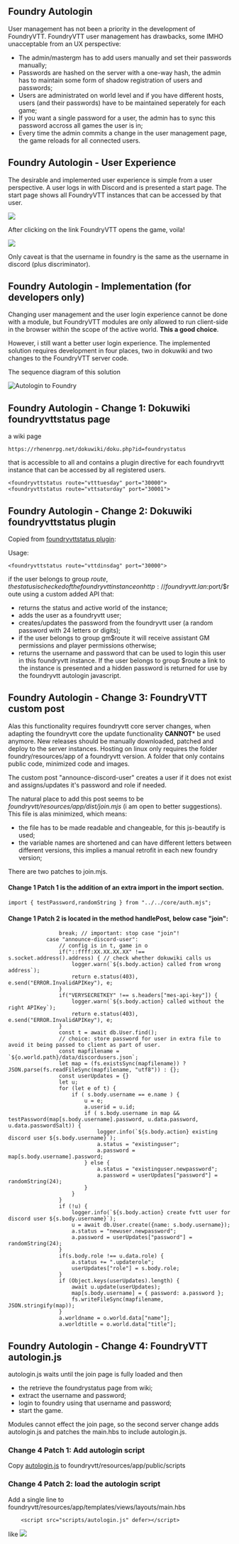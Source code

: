 ## Foundry Autologin

User management has not been a priority in the development of FoundryVTT. FoundryVTT user management has drawbacks, some IMHO unacceptable from an UX perspective:
  * The admin/mastergm has to add users manually and set their passwords manually;
  * Passwords are hashed on the server with a one-way hash, the admin has to maintain some form of shadow registration of users and passwords;
  * Users are administrated on world level and if you have different hosts, users (and their passwords) have to be maintained seperately for each game;  
  * If you want a single password for a user, the admin has to sync this password accross all games the user is in;
  * Every time the admin commits a change in the user management page, the game reloads for all connected users.
  
## Foundry Autologin - User Experience

The desirable and implemented user experience is simple from a user perspective. A user logs in with Discord and is presented a start page. The start page shows all FoundryVTT instances that can be accessed by that user.

![](../discord-login/ux-discord-login-4.png)

After clicking on the link FoundryVTT opens the game, voila!

![](../discord-login/ux-discord-login-5.png)

Only caveat is that the username in foundry is the same as the username in discord (plus discriminator).

## Foundry Autologin  - Implementation (for developers only)

Changing user management and the user login experience cannot be done with a module, but FoundryVTT modules are only allowed to run client-side in the browser within the scope of the active world. **This a good choice**. 

However, i still want a better user login experience. The implemented solution requires development in four places, two in dokuwiki and two changes to the FoundryVTT server code.

The sequence diagram of this solution

![Autologin to Foundry](http://www.plantuml.com/plantuml/proxy?cache=no&src=https://raw.githubusercontent.com/rhenenrpg/rhenenrpg.github.io/main/uml/sd-autologin-foundry.iuml)


## Foundry Autologin - Change 1: Dokuwiki foundryvttstatus page

a wiki page 

```
https://rhenenrpg.net/dokuwiki/doku.php?id=foundrystatus
```

that is accessible to all and contains a plugin directive for each foundryvtt instance that can be accessed by all registered users.

```
<foundryvttstatus route="vtttuesday" port="30000">   
<foundryvttstatus route="vttsaturday" port="30001"> 
```

## Foundry Autologin - Change 2: Dokuwiki foundryvttstatus plugin

Copied from [foundryvttstatus plugin](https://github.com/rhenenrpg/dokuwiki-plug-foundryvttstatus):

Usage: 

```
<foundryvttstatus route="vttdinsdag" port="30000">   
```

if the user belongs to group $route, the status is checked of the foundryvtt instance on http://foundryvtt.lan:$port/$route using a custom added API that:
  * returns the status and active world of the instance;
  * adds the user as a foundryvtt user;
  * creates/updates the password from the foundryvtt user (a random password with 24 letters or digits);
  * if the user belongs to group gm$route it will receive  assistant GM permissions and player permissions otherwise;
  * returns the username and password that can be used to login this user in this foundryvtt instance.
If the user belongs to group $route a link to the instance is presented and a hidden password is returned for use by the foundryvtt autologin javascript.

## Foundry Autologin - Change 3: FoundryVTT custom post

Alas this functionality requires foundryvtt core server changes, when adapting the foundryvtt core the update functionality **CANNOT*** be used anymore.
New releases should be manually downloaded, patched and deploy to the server instances. Hosting on linux only requires the folder foundry/resources/app of a foundryvtt version. A folder that only contains public code, minimized code and images. 

The custom post "announce-discord-user" creates a user if it does not exist and assigns/updates it's password and role if needed.

The natural place to add this post seems to be *foundryvtt/resources/app/dist/join.mjs* (i am open to better suggestions). This file is alas minimized, which means:
  * the file has to be made readable and changeable, for this js-beautify is used;
  * the variable names are shortened and can have different letters between different versions, this implies a manual retrofit in each new foundry version;

There are two patches to join.mjs. 

#### Change 1 Patch 1 is the addition of an extra import in the import section.
```
import { testPassword,randomString } from "../../core/auth.mjs";
```

#### Change 1 Patch 2 is located in the method handlePost, below case "join":
```
                break; // important: stop case "join"!
            case "announce-discord-user":
                // config is in t, game in o
                if("::ffff:XX.XX.XX.XX" !== s.socket.address().address) { // check whether dokuwiki calls us
                    logger.warn(`${s.body.action} called from wrong address`);
                    return e.status(403), e.send("ERROR.InvalidAPIKey"), e;
                }		        
                if("VERYSECRETKEY" !== s.headers["mes-api-key"]) { 
                    logger.warn(`${s.body.action} called without the right APIKey`);
                    return e.status(403), e.send("ERROR.InvalidAPIKey"), e;
                }		        
                const t = await db.User.find();
                // choice: store password for user in extra file to avoid it being passed to client as part of user.
                const mapfilename = `${o.world.path}/data/discordusers.json`;
                let map = (fs.existsSync(mapfilename)) ? JSON.parse(fs.readFileSync(mapfilename, "utf8")) : {};
                const userUpdates = {}
                let u;
                for (let e of t) {                                    
                    if ( s.body.username == e.name ) {
                        u = e;
                        a.userid = u.id;
                        if ( s.body.username in map && testPassword(map[s.body.username].password, u.data.password, u.data.passwordSalt)) {
                            logger.info(`${s.body.action} existing discord user ${s.body.username}`);                
                            a.status = "existinguser";
                            a.password = map[s.body.username].password;                                
                        } else {
                            a.status = "existinguser.newpassword";
                            a.password = userUpdates["password"] = randomString(24);
                        }
                    }  
                }
                if (!u) {
                    logger.info(`${s.body.action} create fvtt user for discord user ${s.body.username}`);
                    u = await db.User.create({name: s.body.username}); 
                    a.status = "newuser.newpassword";
                    a.password = userUpdates["password"] = randomString(24);
                }
                if(s.body.role !== u.data.role) {
                    a.status += ".updaterole";
                    userUpdates["role"] = s.body.role;
                }
                if (Object.keys(userUpdates).length) {                    
                    await u.update(userUpdates);        
                    map[s.body.username] = { password: a.password };
                    fs.writeFileSync(mapfilename, JSON.stringify(map));
                }
                a.worldname = o.world.data["name"];
                a.worldtitle = o.world.data["title"];          
```

## Foundry Autologin - Change 4: FoundryVTT autologin.js

autologin.js waits until the join page is fully loaded and then 
  * the retrieve the foundrystatus page from wiki;
  * extract the username and password;
  * login to foundry using that username and password;
  * start the game.

Modules cannot effect the join page, so the second server change adds autologin.js and patches the main.hbs to include autologin.js.

### Change 4 Patch 1: Add autologin script
Copy [autologin.js](autologin.js) to foundryvtt/resources/app/public/scripts

### Change 4 Patch 2: load the autologin script 
Add a single line to foundryvtt/resources/app/templates/views/layouts/main.hbs
```
    <script src="scripts/autologin.js" defer></script>
```    
like 
![](addautologin.png)





